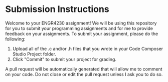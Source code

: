 # Submission Instructions

Welcome to your ENGR4230 assignment! We will be using this repository for you to submit your programming assignments and for me to provide feedback on your assignments. To submit your assignment, please do the following:

1. Upload all of the .c and/or .h files that you wrote in your Code Composer Studio Project folder.
2. Click "Commit" to submit your project for grading.

A pull request will be automatically generated that will allow me to comment on your code. Do not close or edit the pull request unless I ask you to do so.
